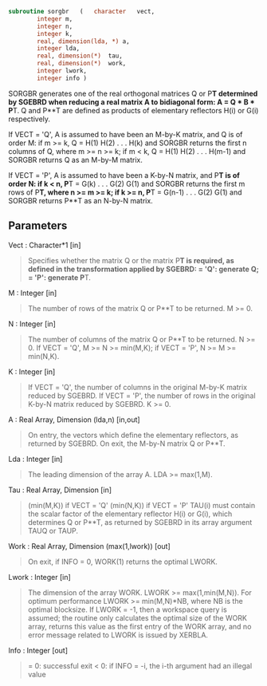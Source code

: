 ```fortran
subroutine sorgbr	(	character	vect,
		integer	m,
		integer	n,
		integer	k,
		real, dimension(lda, *)	a,
		integer	lda,
		real, dimension(*)	tau,
		real, dimension(*)	work,
		integer	lwork,
		integer	info )
```

 SORGBR generates one of the real orthogonal matrices Q or P**T
 determined by SGEBRD when reducing a real matrix A to bidiagonal
 form: A = Q * B * P**T.  Q and P**T are defined as products of
 elementary reflectors H(i) or G(i) respectively.

 If VECT = 'Q', A is assumed to have been an M-by-K matrix, and Q
 is of order M:
 if m >= k, Q = H(1) H(2) . . . H(k) and SORGBR returns the first n
 columns of Q, where m >= n >= k;
 if m < k, Q = H(1) H(2) . . . H(m-1) and SORGBR returns Q as an
 M-by-M matrix.

 If VECT = 'P', A is assumed to have been a K-by-N matrix, and P**T
 is of order N:
 if k < n, P**T = G(k) . . . G(2) G(1) and SORGBR returns the first m
 rows of P**T, where n >= m >= k;
 if k >= n, P**T = G(n-1) . . . G(2) G(1) and SORGBR returns P**T as
 an N-by-N matrix.

## Parameters
Vect : Character*1 [in]
> Specifies whether the matrix Q or the matrix P**T is
> required, as defined in the transformation applied by SGEBRD:
> = 'Q':  generate Q;
> = 'P':  generate P**T.

M : Integer [in]
> The number of rows of the matrix Q or P**T to be returned.
> M >= 0.

N : Integer [in]
> The number of columns of the matrix Q or P**T to be returned.
> N >= 0.
> If VECT = 'Q', M >= N >= min(M,K);
> if VECT = 'P', N >= M >= min(N,K).

K : Integer [in]
> If VECT = 'Q', the number of columns in the original M-by-K
> matrix reduced by SGEBRD.
> If VECT = 'P', the number of rows in the original K-by-N
> matrix reduced by SGEBRD.
> K >= 0.

A : Real Array, Dimension (lda,n) [in,out]
> On entry, the vectors which define the elementary reflectors,
> as returned by SGEBRD.
> On exit, the M-by-N matrix Q or P**T.

Lda : Integer [in]
> The leading dimension of the array A. LDA >= max(1,M).

Tau : Real Array, Dimension [in]
> (min(M,K)) if VECT = 'Q'
> (min(N,K)) if VECT = 'P'
> TAU(i) must contain the scalar factor of the elementary
> reflector H(i) or G(i), which determines Q or P**T, as
> returned by SGEBRD in its array argument TAUQ or TAUP.

Work : Real Array, Dimension (max(1,lwork)) [out]
> On exit, if INFO = 0, WORK(1) returns the optimal LWORK.

Lwork : Integer [in]
> The dimension of the array WORK. LWORK >= max(1,min(M,N)).
> For optimum performance LWORK >= min(M,N)*NB, where NB
> is the optimal blocksize.
> If LWORK = -1, then a workspace query is assumed; the routine
> only calculates the optimal size of the WORK array, returns
> this value as the first entry of the WORK array, and no error
> message related to LWORK is issued by XERBLA.

Info : Integer [out]
> = 0:  successful exit
> < 0:  if INFO = -i, the i-th argument had an illegal value

